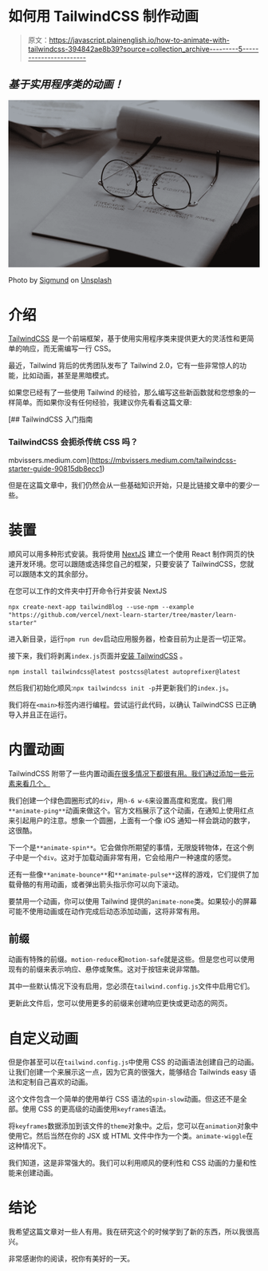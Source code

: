 # 如何用 TailwindCSS 制作动画

> 原文：<https://javascript.plainenglish.io/how-to-animate-with-tailwindcss-394842ae8b39?source=collection_archive---------5----------------------->

## *基于实用程序类的动画！*

![](img/e3a64ebd41a081f6f0083ac25370963b.png)

Photo by [Sigmund](https://unsplash.com/@sigmund?utm_source=unsplash&utm_medium=referral&utm_content=creditCopyText) on [Unsplash](https://unsplash.com/s/photos/css?utm_source=unsplash&utm_medium=referral&utm_content=creditCopyText)

# 介绍

[TailwindCSS](https://tailwindcss.com/docs) 是一个前端框架，基于使用实用程序类来提供更大的灵活性和更简单的响应，而无需编写一行 CSS。

最近，Tailwind 背后的优秀团队发布了 Tailwind 2.0，它有一些非常惊人的功能，比如动画，甚至是黑暗模式。

如果您已经有了一些使用 Tailwind 的经验，那么编写这些新函数就和您想象的一样简单。而如果你没有任何经验，我建议你先看看这篇文章:

[](https://mbvissers.medium.com/tailwindcss-starter-guide-90815db8ecc1) [## TailwindCSS 入门指南

### TailwindCSS 会扼杀传统 CSS 吗？

mbvissers.medium.com](https://mbvissers.medium.com/tailwindcss-starter-guide-90815db8ecc1) 

但是在这篇文章中，我们仍然会从一些基础知识开始，只是比链接文章中的要少一些。

# 装置

顺风可以用多种形式安装。我将使用 [NextJS](https://nextjs.org/) 建立一个使用 React 制作网页的快速开发环境。您可以跟随或选择您自己的框架，只要安装了 TailwindCSS，您就可以跟随本文的其余部分。

在您可以工作的文件夹中打开命令行并安装 NextJS

```
npx create-next-app tailwindBlog --use-npm --example "https://github.com/vercel/next-learn-starter/tree/master/learn-starter"
```

进入新目录，运行`npm run dev`启动应用服务器，检查目前为止是否一切正常。

接下来，我们将剥离`index.js`页面并[安装 TailwindCSS](https://tailwindcss.com/docs/installation) 。

```
npm install tailwindcss@latest postcss@latest autoprefixer@latest
```

然后我们初始化顺风:`npx tailwindcss init -p`并更新我们的`index.js`。

我们将在`<main>`标签内进行编程。尝试运行此代码，以确认 TailwindCSS 已正确导入并且正在运行。

# 内置动画

TailwindCSS 附带了一些内置动画[在很多情况下都很有用。我们通过添加一些元素来看几个。](https://tailwindcss.com/docs/animation)

我们创建一个绿色圆圈形式的`div`，用`h-6 w-6`来设置高度和宽度。我们用`**animate-ping**`动画来做这个。官方文档展示了这个动画，在通知上使用红点来引起用户的注意。想象一个圆圈，上面有一个像 iOS 通知一样会跳动的数字，这很酷。

下一个是`**animate-spin**`。它会做你所期望的事情，无限旋转物体，在这个例子中是一个`div`。这对于加载动画非常有用，它会给用户一种速度的感觉。

还有一些像`**animate-bounce**`和`**animate-pulse**`这样的游戏，它们提供了加载骨骼的有用动画，或者弹出箭头指示你可以向下滚动。

要禁用一个动画，你可以使用 Tailwind 提供的`animate-none`类。如果较小的屏幕可能不使用动画或在动作完成后动态添加动画，这将非常有用。

## 前缀

动画有特殊的前缀。`motion-reduce`和`motion-safe`就是这些。但是您也可以使用现有的前缀来表示响应、悬停或聚焦。这对于按钮来说非常酷。

其中一些默认情况下没有启用，您必须在`tailwind.config.js`文件中启用它们。

更新此文件后，您可以使用更多的前缀来创建响应更快或更动态的网页。

# 自定义动画

但是你甚至可以在`tailwind.config.js`中使用 CSS 的动画语法创建自己的动画。让我们创建一个来展示这一点，因为它真的很强大，能够结合 Tailwinds easy 语法和定制自己喜欢的动画。

这个文件包含一个简单的使用单行 CSS 语法的`spin-slow`动画。但这还不是全部。使用 CSS 的更高级的动画使用`keyframes`语法。

将`keyframes`数据添加到该文件的`theme`对象中。之后，您可以在`animation`对象中使用它。然后当然在你的 JSX 或 HTML 文件中作为一个类。`animate-wiggle`在这种情况下。

我们知道，这是非常强大的。我们可以利用顺风的便利性和 CSS 动画的力量和性能来创建动画。

# 结论

我希望这篇文章对一些人有用。我在研究这个的时候学到了新的东西，所以我很高兴。

非常感谢你的阅读，祝你有美好的一天。